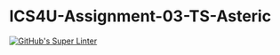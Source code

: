 # ICS4U-Assignment-03-TS-Asteric

[![GitHub's Super Linter](https://github.com/Malcolm-Tompkins/ICS4U-Assignment-03-TS-Asteric/workflows/GitHub's%20Super%20Linter/badge.svg)](https://github.com/Malcolm-Tompkins/ICS4U-Assignment-03-TS-Asteric/actions)
